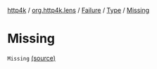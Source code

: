 [http4k](../../../index.md) / [org.http4k.lens](../../index.md) / [Failure](../index.md) / [Type](index.md) / [Missing](./-missing.md)

# Missing

`Missing` [(source)](https://github.com/http4k/http4k/blob/master/http4k-core/src/main/kotlin/org/http4k/lens/lensFailure.kt#L18)